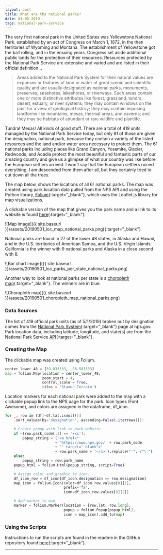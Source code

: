 ```yaml
---
layout: post
title: What are the national parks?
date: 01-05-2019
tags: national-park-service
---
```


The very first national park in the United States was Yellowstone National Park, established by an act of Congress on March 1, 1872, in the then territories of Wyoming and Montana. The establishment of Yellowstone got the ball rolling, and in the ensuing years, Congress set aside additional public lands for the protection of their resources. Resources protected by the National Park Service are extensive and varied and are listed in their official definition...
>Areas added to the National Park System for their natural values are expanses or features of land or water of great scenic and scientific quality and are usually designated as national parks, monuments, preserves, seashores, lakeshores, or riverways. Such areas contain one or more distinctive attributes like forest, grassland, tundra, desert, estuary, or river systems; they may contain windows on the past for a view of geological history; they may contain imposing landforms like mountains, mesas, thermal areas, and caverns; and they may be habitats of abundant or rare wildlife and plantlife.

Tundra! Mesas! All kinds of good stuff. There are a total of 419 units managed by the National Park Service today, but only 61 of those are given the designation, national park, because they contain a variety of the listed resources and the land and/or water area necessary to protect them. The 61 national parks including places like Grand Canyon, Yosemite, Glacier, Redwoods, and Acadia protect the most beautiful and fantastic parts of our amazing country and give us a glimpse of what our country was like before the European settlers arrived. I won't say that the European settlers ruined everything, I am descended from them after all, but they certainly tried to cut down all the trees.

The map below, shows the locations of all 61 national parks. The map was created using park location data pulled from the NPS API and using the Python library, [Folium](https://python-visualization.github.io/folium/){:target="_blank"}, which uses the Leaflet.js library for map visualizations.

A clickable version of the map that gives you the park name and a link to its website is found [here](https://goodmorningdata.github.io/assets/20190501_loc_map_national_parks.html){:target="_blank"}.

![Map image]({{ site.baseurl }}/assets/20190501_loc_map_national_parks.png){:target="_blank"}

National parks are found in 27 of the lower 48 states, in Alaska and Hawaii, and in the U.S. territories of American Samoa, and the U.S. Virgin Islands. California is the winner with 9 national parks and Alaska in a close second with 8.

![Bar chart image]({{ site.baseurl }}/assets/20190501_loc_parks_per_state_national_parks.png)

Another way to look at national parks per state is a [choropleth map](https://en.wikipedia.org/wiki/Choropleth_map){:target="_blank"}. The winners are in blue.

![Choropleth map]({{ site.baseurl }}/assets/20190501_choropleth_map_national_parks.png)

### Data Sources
The list of 419 official park units (as of 5/1/2019) broken out by designation comes from the [National Park System](https://www.nps.gov/aboutus/national-park-system.htm){:target="_blank"} page at nps.gov. Park location data, including latitude, longitude, and state(s) are from the National Park Service [API](https://www.nps.gov/subjects/digital/nps-data-api.htm){:target="_blank"}.

### Creating the Map
The clickable map was created using Folium.

```python
center_lower_48 = [39.833333, -98.583333]
map = folium.Map(location = center_lower_48,
                 zoom_start = 4,
                 control_scale = True,
                 tiles = 'Stamen Terrain')
```

Location markers for each national park were added to the map with a clickable popup link to the NPS page for the park. Icon types (Font Awesome), and colors are assigned in the dataframe, df_icon.

```python
for _, row in (df[~df.lat.isnull()]
    .sort_values(by='designation', ascending=False).iterrows()):

    # Create popup with link to park website.
    if ~(row.park_code[:3] == 'xxx'):
        popup_string = ('<a href="'
                       + 'https://www.nps.gov/' + row.park_code
                       + '" target="_blank">'
                       + row.park_name + '</a>').replace("'", r"\'")
    else:
        popup_string = row.park_name
    popup_html = folium.Html(popup_string, script=True)

    # Assign color and graphic to icon.
    df_icon_row = df_icon[df_icon.designation == row.designation]
    map_icon = folium.Icon(color=df_icon_row.values[0][1],
                           prefix='fa',
                           icon=df_icon_row.values[0][2])

    # Add marker to map.
    marker = folium.Marker(location = [row.lat, row.long],
                           popup = folium.Popup(popup_html),
                           icon = map_icon).add_to(map)
```

### Using the Scripts
Instructions to run the scripts are found in the readme in the GitHub repository found [here](https://github.com/goodmorningdata/nps){:target="_blank"}.

---
